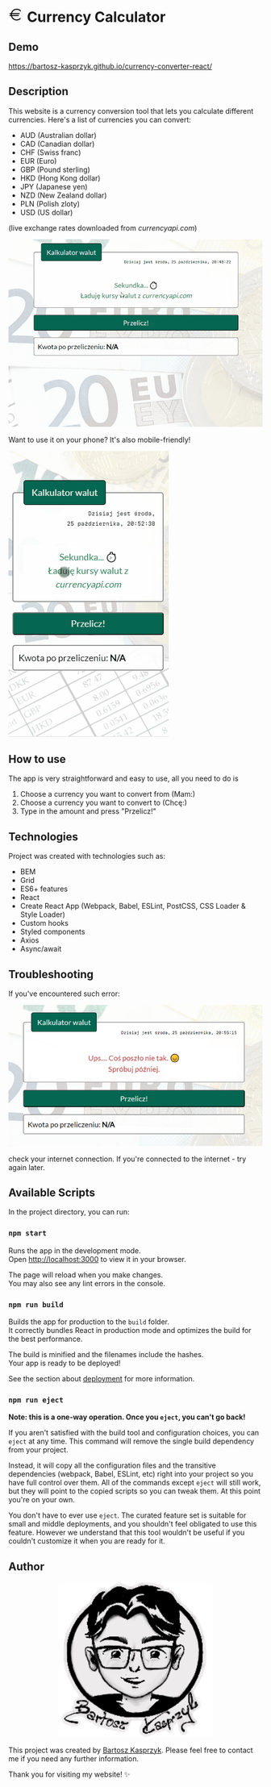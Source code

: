 # <img width="30px" src="/public/icon.png" /> Currency Calculator

## Demo

https://bartosz-kasprzyk.github.io/currency-converter-react/

## Description

This website is a currency conversion tool that lets you calculate different currencies. Here's a list of currencies you can convert:
* AUD (Australian dollar)
* CAD (Canadian dollar)
* CHF (Swiss franc)
* EUR (Euro)
* GBP (Pound sterling)
* HKD (Hong Kong dollar)
* JPY (Japanese yen)
* NZD (New Zealand dollar)
* PLN (Polish zloty)
* USD (US dollar)
  
(live exchange rates downloaded from <i>currencyapi.com</i>)

![preview](/public/currency-converter.gif)

Want to use it on your phone? It's also mobile-friendly!

![preview on mobile](/public/currency-converter-mobile.gif)

## How to use

The app is very straightforward and easy to use, all you need to do is

1. Choose a currency you want to convert from (Mam:)
2. Choose a currency you want to convert to (Chcę:)
3. Type in the amount and press "Przelicz!"

## Technologies

Project was created with technologies such as:
* BEM
* Grid
* ES6+ features
* React
* Create React App (Webpack, Babel, ESLint, PostCSS, CSS Loader & Style Loader)
* Custom hooks
* Styled components
* Axios
* Async/await

## Troubleshooting

If you've encountered such error:

![error](/public/error.png)

check your internet connection. If you're connected to the internet - try again later.

## Available Scripts

In the project directory, you can run:

### `npm start`

Runs the app in the development mode.\
Open [http://localhost:3000](http://localhost:3000) to view it in your browser.

The page will reload when you make changes.\
You may also see any lint errors in the console.

### `npm run build`

Builds the app for production to the `build` folder.\
It correctly bundles React in production mode and optimizes the build for the best performance.

The build is minified and the filenames include the hashes.\
Your app is ready to be deployed!

See the section about [deployment](https://facebook.github.io/create-react-app/docs/deployment) for more information.

### `npm run eject`

**Note: this is a one-way operation. Once you `eject`, you can't go back!**

If you aren't satisfied with the build tool and configuration choices, you can `eject` at any time. This command will remove the single build dependency from your project.

Instead, it will copy all the configuration files and the transitive dependencies (webpack, Babel, ESLint, etc) right into your project so you have full control over them. All of the commands except `eject` will still work, but they will point to the copied scripts so you can tweak them. At this point you're on your own.

You don't have to ever use `eject`. The curated feature set is suitable for small and middle deployments, and you shouldn't feel obligated to use this feature. However we understand that this tool wouldn't be useful if you couldn't customize it when you are ready for it.

## Author

<p align="center">
  <a href="https://bartosz-kasprzyk.github.io/homepage/">
    <img width="300px" src="/public/drawingsignature.png" />
  </a>
</p>

This project was created by [Bartosz Kasprzyk](https://github.com/bartosz-kasprzyk). Please feel free to contact me if you need any further information.

Thank you for visiting my website! ✨
